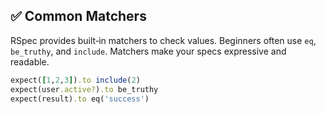 ## ✅ Common Matchers

RSpec provides built‑in matchers to check values. Beginners often use `eq`, `be_truthy`, and `include`. Matchers make your specs expressive and readable.

```ruby
expect([1,2,3]).to include(2)
expect(user.active?).to be_truthy
expect(result).to eq('success')
```
